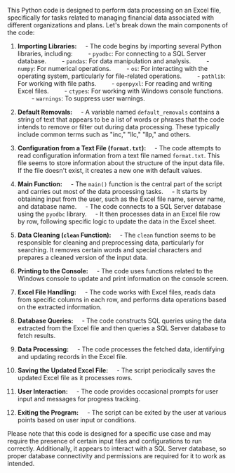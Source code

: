 This Python code is designed to perform data processing on an Excel file, specifically for tasks related to managing financial data associated with different organizations and plans. Let's break down the main components of the code:

1. **Importing Libraries:**
    - The code begins by importing several Python libraries, including:
        - `pyodbc`: For connecting to a SQL Server database.
        - `pandas`: For data manipulation and analysis.
        - `numpy`: For numerical operations.
        - `os`: For interacting with the operating system, particularly for file-related operations.
        - `pathlib`: For working with file paths.
        - `openpyxl`: For reading and writing Excel files.
        - `ctypes`: For working with Windows console functions.
        - `warnings`: To suppress user warnings.

2. **Default Removals:**
    - A variable named `default_removals` contains a string of text that appears to be a list of words or phrases that the code intends to remove or filter out during data processing. These typically include common terms such as "inc," "llc," "llp," and others.

3. **Configuration from a Text File (`format.txt`):**
    - The code attempts to read configuration information from a text file named `format.txt`. This file seems to store information about the structure of the input data file. If the file doesn't exist, it creates a new one with default values.

4. **Main Function:**
    - The `main()` function is the central part of the script and carries out most of the data processing tasks.
    - It starts by obtaining input from the user, such as the Excel file name, server name, and database name.
    - The code connects to a SQL Server database using the `pyodbc` library.
    - It then processes data in an Excel file row by row, following specific logic to update the data in the Excel sheet.

5. **Data Cleaning (`clean` Function):**
    - The `clean` function seems to be responsible for cleaning and preprocessing data, particularly for searching. It removes certain words and special characters and prepares a cleaned version of the input data.

6. **Printing to the Console:**
    - The code uses functions related to the Windows console to update and print information on the console screen.

7. **Excel File Handling:**
    - The code works with Excel files, reads data from specific columns in each row, and performs data operations based on the extracted information.

8. **Database Queries:**
    - The code constructs SQL queries using the data extracted from the Excel file and then queries a SQL Server database to fetch results.

9. **Data Processing:**
    - The code processes the fetched data, identifying and updating records in the Excel file.

10. **Saving the Updated Excel File:**
    - The script periodically saves the updated Excel file as it processes rows.

11. **User Interaction:**
    - The code provides occasional prompts for user input and messages for progress tracking.

12. **Exiting the Program:**
    - The script can be exited by the user at various points based on user input or conditions.

Please note that this code is designed for a specific use case and may require the presence of certain input files and configurations to run correctly. Additionally, it appears to interact with a SQL Server database, so proper database connectivity and permissions are required for it to work as intended.
